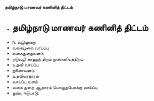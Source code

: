 **தமிழ்நாடு மாணவர் கணினித் திட்டம்**
- # தமிழ்நாடு மாணவர் கணினித் திட்டம்
- n. வழிமுறை
- வகைமுறை வாய்ப்பு
- வகைதுறைவளம்
- நடுவழி காணுந் திறம் நுண்ணியத்திறம்
- உதவி வாய்ப்பு
- துணைவளம்
- உதவியாதாரம்
- வாய்ப்பு வளம்
- வகை துறை ஆதாரம் பொழுதுபோக்கு வாய்ப்பு
- ஓய்வு ஈடுபாடு.

